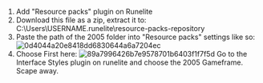 1. Add "Resource packs" plugin on Runelite
2. Download this file as a zip, extract it to: C:\Users\USERNAME\.runelite\resource-packs-repository
3. Paste the path of the 2005 folder into "Resource packs" settings like so: ![0d4044a20e8418dd6830644a6a7204ec](https://user-images.githubusercontent.com/104665265/181866105-b0c3cd49-a4f8-4c99-a81d-622cf9edeeeb.png)
4. Choose First here: ![89a7996426b7e9578701b6403f1f7f5d](https://user-images.githubusercontent.com/104665265/181866143-a81bef27-2329-4a6f-8a1d-e4ca0c13b899.png)
Go to the Interface Styles plugin on runelite and choose the 2005 Gameframe.
Scape away. 
